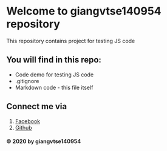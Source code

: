 # Welcome to giangvtse140954 repository
This repository contains project for 
testing JS code

## You will find in this repo:
* Code demo for testing JS code
* .gitignore
* Markdown code - this file itself

## Connect me via
1. [Facebook](https://facebook.com/giang.coi.104)
2. [Github](https://github.com/giangvtse140954)

#### © 2020 by giangvtse140954